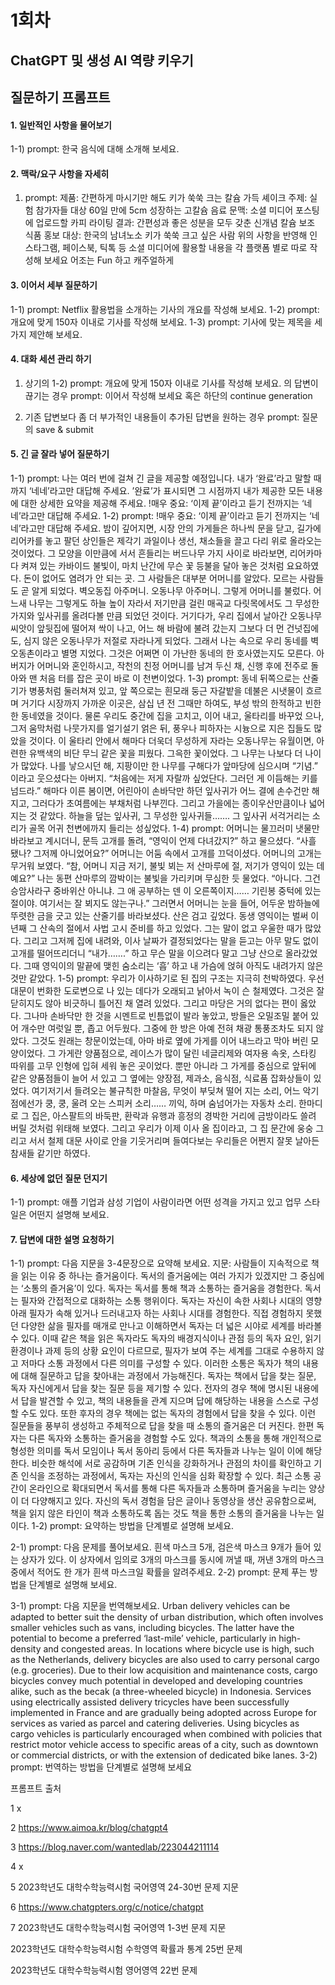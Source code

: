 # 1회차 
## ChatGPT 및 생성 AI 역량 키우기

## 질문하기 프롬프트
#### 1. 일반적인 사항을 물어보기
1-1) prompt: 한국 음식에 대해 소개해 보세요.


#### 2. 맥락/요구 사항을 자세히
1) prompt:
 제품: 간편하게 마시기만 해도 키가 쑥쑥 크는 칼슘 가득 셰이크
주제: 실험 참가자들 대상 60일 만에 5cm 성장하는 고칼슘 음료
문맥: 소셜 미디어 포스팅에 업로드할 카피 라이팅
결과: 간편성과 좋은 성분을 모두 갖춘 신개념 칼슘 보조 식품 홍보 
대상: 한국의 남녀노소 키가 쑥쑥 크고 싶은 사람
위의 사항을 반영해 인스타그램, 페이스북, 틱톡 등 소셜 미디어에 활용할 내용을 각 플랫폼 별로 따로 작성해 보세요
어조는 Fun 하고 캐주얼하게


#### 3. 이어서 세부 질문하기
1-1) prompt:  Netflix 활용법을 소개하는 기사의 개요를 작성해 보세요.
1-2) prompt: 개요에 맞게 150자 이내로 기사를 작성해 보세요.
1-3) prompt: 기사에 맞는 제목을 세 가지 제안해 보세요.


#### 4. 대화 세션 관리 하기
1) 상기의 1-2) prompt: 개요에 맞게 150자 이내로 기사를 작성해 보세요. 의 답변이 끊기는 경우
prompt: 이어서 작성해 보세요 혹은 하단의 continue generation 

2) 기존 답변보다 좀 더 부가적인 내용들이 추가된 답변을 원하는 경우
prompt: 질문의 save & submit 


#### 5. 긴 글 잘라 넣어 질문하기
1-1) prompt: 나는 여러 번에 걸쳐 긴 글을 제공할 예정입니다. 내가 ‘완료’라고 말할 때까지 ‘네네’라고만 대답해 주세요. ’완료’가 표시되면 그 시점까지 내가 제공한 모든 내용에 대한 상세한 요약을 제공해 주세요.
!매우 중요: ‘이제 끝’이라고 듣기 전까지는 ‘네네’라고만 대답해 주세요.
1-2) prompt: !매우 중요: ‘이제 끝’이라고 듣기 전까지는 ‘네네’라고만 대답해 주세요.
밤이 깊어지면, 시장 안의 가게들은 하나씩 문을 닫고, 길가에 리어카를 놓고 팔던 상인들은 제각기 과일이나 생선, 채소들을 끌고 다리 위로 올라오는 것이었다. 그 모양을 이만큼에 서서 흔들리는 버드나무 가지 사이로 바라보면, 리어카마다 켜져 있는 카바이드 불빛이, 마치 난간에 무슨 꽃 등불을 달아 놓은 것처럼 요요하였다. 돈이 없어도 염려가 안 되는 곳. 그 사람들은 대부분 어머니를 알았다. 모르는 사람들도 곧 알게 되었다. 벽오동집 아주머니. 오동나무 아주머니. 그렇게 어머니를 불렀다. 어느새 나무는 그렇게도 하늘 높이 자라서 저기만큼 걸린 매곡교 다릿목에서도 그 무성한 가지와 잎사귀를 올려다볼 만큼 되었던 것이다. 거기다가, 우리 집에서 날아간 오동나무 씨앗이 앞뒷집에 떨어져 싹이 나고, 어느 해 바람에 불려 갔는지 그보다 더 먼 건넛집에도, 심지 않은 오동나무가 저절로 자라나게 되었다. 그래서 나는 속으로 우리 동네를 벽오동촌이라고 별명 지었다. 그것은 어쩌면 이 가난한 동네의 한 호사였는지도 모른다. 아버지가 어머니와 혼인하시고, 작천의 친정 어머니를 남겨 두신 채, 신행 후에 전주로 돌아와 맨 처음 터를 잡은 곳이 바로 이 천변이었다.
1-3) prompt: 동네 뒤쪽으로는 산줄기가 병풍처럼 둘러쳐져 있고, 앞 쪽으로는 흰모래 둥근 자갈밭을 데불은 시냇물이 흐르며 거기다 시장까지 가까운 이곳은, 삼십 년 전 그때만 하여도, 부성 밖의 한적하고 빈한한 동네였을 것이다. 물론 우리도 중간에 집을 고치고, 이어 내고, 울타리를 바꾸었 으나, 그저 움막처럼 나뭇가지를 얼기설기 얽은 뒤, 풍우나 피하자는 시늉으로 지은 집들도 많았을 것이다. 이 울타리 안에서 해마다 더욱더 무성하게 자라는 오동나무는 유월이면, 아련한 유백색의 비단 무늬 같은 꽃을 피웠다. 그윽한 꽃이었다. 그 나무는 나보다 더 나이가 많았다. 나를 낳으시던 해, 지팡이만 한 나무를 구해다가 앞마당에 심으시며 “기념.” 이라고 웃으셨다는 아버지. “처음에는 저게 자랄까 싶었단다. 그러던 게 이듬해는 키를 넘드라.” 해마다 이른 봄이면, 어린아이 손바닥만 하던 잎사귀가 어느 결에 손수건만 해지고, 그러다가 초여름에는 부채처럼 나부낀다. 그리고 가을에는 종이우산만큼이나 넓어지는 것 같았다. 하늘을 덮는 잎사귀, 그 무성한 잎사귀들……. 그 잎사귀 서걱거리는 소리가 골목 어귀 천변에까지 들리는 성싶었다.
1-4) prompt: 어머니는 물끄러미 냇물만 바라보고 계시더니, 문득 고개를 돌려, “영익이 언제 다녀갔지?” 하고 물으셨다. “사흘 됐나? 그저께 아니었어요?” 어머니는 어둠 속에서 고개를 끄덕이셨다. 어머니의 고개는 무거워 보였다. “참, 어머니 지금 저기, 불빛 뵈는 저 산마루에 절, 저기가 영익이 있는 데예요?” 나는 동편 산마루의 깜박이는 불빛을 가리키며 무심한 듯 물었다. “아니다. 그건 승암사라구 중바위산 아니냐. 그 애 공부하는 덴 이 오른쪽이지…… 기린봉 중턱에 있는 절이야. 여기서는 잘 뵈지도 않는구나.” 그러면서 어머니는 눈을 들어, 어두운 밤하늘에 뚜렷한 금을 긋고 있는 산줄기를 바라보셨다. 산은 검고 깊었다. 동생 영익이는 벌써 이 년째 그 산속의 절에서 사법 고시 준비를 하고 있었다. 그는 말이 없고 우울한 때가 많았다. 그리고 그저께 집에 내려와, 이사 날짜가 결정되었다는 말을 듣고는 아무 말도 없이 고개를 떨어뜨리더니 “내가…….” 하고 무슨 말을 이으려다 말고 그냥 산으로 올라갔었다. 그때 영익이의 말끝에 맺힌 숨소리는 ‘흡’ 하고 내 가슴에 얹혀 아직도 내려가지 않은 것만 같았다.
1-5) prompt: 우리가 이사하기로 된 집의 구조는 지극히 천박하였다. 우선 대문이 번화한 도로변으로 나 있는 데다가 오래되고 낡아서 녹이 슨 철제였다. 그것은 잘 닫히지도 않아 비긋하니 틀어진 채 열려 있었다. 그리고 마당은 거의 없다는 편이 옳았다. 그나마 손바닥만 한 것을 시멘트로 빈틈없이 발라 놓았고, 방들은 오밀조밀 붙어 있어 개수만 여럿일 뿐, 좁고 어두웠다. 그중에 한 방은 아예 전혀 채광 통풍조차도 되지 않았다. 그것도 원래는 창문이었는데, 아마 바로 옆에 가게를 이어 내느라고 막아 버린 모양이었다. 그 가게란 양품점으로, 레이스가 많이 달린 네글리제와 여자용 속옷, 스타킹 따위를 고무 인형에 입혀 세워 놓은 곳이었다. 뿐만 아니라 그 가게를 중심으로 앞뒤에 같은 양품점들이 늘어 서 있고 그 옆에는 양장점, 제과소, 음식점, 식료품 잡화상들이 있었다. 여기저기서 들려오는 불규칙한 마찰음, 무엇이 부딪쳐 떨어 지는 소리, 어느 악기점에선가 쿵, 쿵, 울려 오는 스피커 소리…… 끼익, 하며 숨넘어가는 자동차 소리. 한마디로 그 집은, 아스팔트의 바둑판, 환락과 유행과 흥정의 경박한 거리에 금방이라도 쓸려 버릴 것처럼 위태해 보였다. 그리고 우리가 이제 이사 올 집이라고, 그 집 문간에 웅숭 그리고 서서 철제 대문 사이로 안을 기웃거리며 들여다보는 우리들은 어쩐지 잘못 날아든 참새들 같기만 하였다.


#### 6. 세상에 없던 질문 던지기
1-1) prompt: 애플 기업과 삼성 기업이 사람이라면 어떤 성격을 가지고 있고 업무 스타일은 어떤지 설명해 보세요.


#### 7. 답변에 대한 설명 요청하기
1-1) prompt: 다음 지문을 3-4문장으로 요약해 보세요. 
지문: 사람들이 지속적으로 책을 읽는 이유 중 하나는 즐거움이다. 독서의 즐거움에는 여러 가지가 있겠지만 그 중심에는 ‘소통의 즐거움’이 있다. 독자는 독서를 통해 책과 소통하는 즐거움을 경험한다. 독서는 필자와 간접적으로 대화하는 소통 행위이다. 독자는 자신이 속한 사회나 시대의 영향 아래 필자가 속해 있거나 드러내고자 하는 사회나 시대를 경험한다. 직접 경험하지 못했던 다양한 삶을 필자를 매개로 만나고 이해하면서 독자는 더 넓은 시야로 세계를 바라볼 수 있다. 이때 같은 책을 읽은 독자라도 독자의 배경지식이나 관점 등의 독자 요인, 읽기 환경이나 과제 등의 상황 요인이 다르므로, 필자가 보여 주는 세계를 그대로 수용하지 않고 저마다 소통 과정에서 다른 의미를 구성할 수 있다. 이러한 소통은 독자가 책의 내용에 대해 질문하고 답을 찾아내는 과정에서 가능해진다. 독자는 책에서 답을 찾는 질문, 독자 자신에게서 답을 찾는 질문 등을 제기할 수 있다. 전자의 경우 책에 명시된 내용에서 답을 발견할 수 있고, 책의 내용들을 관계 지으며 답에 해당하는 내용을 스스로 구성할 수도 있다. 또한 후자의 경우 책에는 없는 독자의 경험에서 답을 찾을 수 있다. 이런 질문들을 풍부히 생성하고 주체적으로 답을 찾을 때 소통의 즐거움은 더 커진다. 한편 독자는 다른 독자와 소통하는 즐거움을 경험할 수도 있다. 책과의 소통을 통해 개인적으로 형성한 의미를 독서 모임이나 독서 동아리 등에서 다른 독자들과 나누는 일이 이에 해당한다. 비슷한 해석에 서로 공감하며 기존 인식을 강화하거나 관점의 차이를 확인하고 기존 인식을 조정하는 과정에서, 독자는 자신의 인식을 심화 확장할 수 있다. 최근 소통 공간이 온라인으로 확대되면서 독서를 통해 다른 독자들과 소통하며 즐거움을 누리는 양상이 더 다양해지고 있다. 자신의 독서 경험을 담은 글이나 동영상을 생산 공유함으로써, 책을 읽지 않은 타인이 책과 소통하도록 돕는 것도 책을 통한 소통의 즐거움을 나누는 일이다.
1-2) prompt: 요약하는 방법을 단계별로 설명해 보세요.

2-1) prompt: 다음 문제를 풀어보세요.
흰색 마스크 5개, 검은색 마스크 9개가 들어 있는 상자가 있다. 이 상자에서 임의로 3개의 마스크를 동시에 꺼낼 때, 꺼낸 3개의 마스크 중에서 적어도 한 개가 흰색 마스크일 확률을 알려주세요.
2-2)  prompt: 문제 푸는 방법을 단계별로 설명해 보세요.

3-1) prompt: 다음 지문을 번역해보세요.
Urban delivery vehicles can be adapted to better suit the density of urban distribution, which often involves smaller vehicles such as vans, including bicycles. The latter have the potential to become a preferred ‘last-mile’ vehicle, particularly in high-density and congested areas. In locations where bicycle use is high, such as the Netherlands, delivery bicycles are also used to carry personal cargo (e.g. groceries). Due to their low acquisition and maintenance costs, cargo bicycles convey much potential in developed and developing countries alike, such as the becak (a three-wheeled bicycle) in Indonesia. Services using electrically assisted delivery tricycles have been successfully implemented in France and are gradually being adopted across Europe for services as varied as parcel and catering deliveries. Using bicycles as cargo vehicles is particularly encouraged when combined with policies that restrict motor vehicle access to specific areas of a city, such as downtown or commercial districts, or with the extension of dedicated bike lanes.
3-2) prompt: 번역하는 방법을 단계별로 설명해 보세요




프롬프트 출처

1 x

2 https://www.aimoa.kr/blog/chatgpt4

3 https://blog.naver.com/wantedlab/223044211114

4 x

5 2023학년도 대학수학능력시험 국어영역 24-30번 문제 지문

6 https://www.chatgpters.org/c/notice/chatgpt

7 2023학년도 대학수학능력시험 국어영역 1-3번 문제 지문

2023학년도 대학수학능력시험 수학영역 확률과 통계 25번 문제

2023학년도 대학수학능력시험 영어영역 22번 문제
